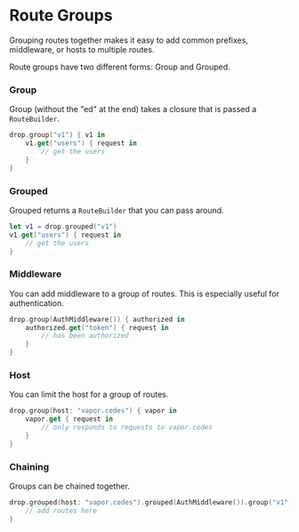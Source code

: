 # Route Groups

Grouping routes together makes it easy to add common prefixes, middleware, or hosts to multiple routes.

Route groups have two different forms: Group and Grouped.

### Group

Group (without the "ed" at the end) takes a closure that is passed a `RouteBuilder`.

```swift
drop.group("v1") { v1 in
    v1.get("users") { request in
        // get the users
    }
}
```

### Grouped

Grouped returns a `RouteBuilder` that you can pass around.

```swift
let v1 = drop.grouped("v1")
v1.get("users") { request in
    // get the users
}
```

### Middleware

You can add middleware to a group of routes. This is especially useful for authentication.

```swift
drop.group(AuthMiddleware()) { authorized in 
    authorized.get("token") { request in
        // has been authorized
    }
}
```

### Host

You can limit the host for a group of routes.

```swift
drop.group(host: "vapor.codes") { vapor in
    vapor.get { request in
        // only responds to requests to vapor.codes
    }
}
```

### Chaining

Groups can be chained together.

```swift
drop.grouped(host: "vapor.codes").grouped(AuthMiddleware()).group("v1") { authedSecureV1 in
    // add routes here
}
```
